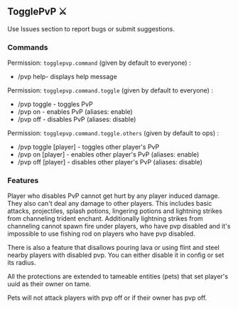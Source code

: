 <h2>TogglePvP ⚔</h2>

Use Issues section to report bugs or submit suggestions.

<h3>Commands</h3>
Permission: <code>togglepvp.command</code> (given by default to everyone) :
<ul>
<li>/pvp help- displays help message</li>
</ul>

Permission: <code>togglepvp.command.toggle</code> (given by default to everyone) :
<ul>
<li>/pvp toggle - toggles PvP</li>
<li>/pvp on - enables PvP (aliases: enable)</li>
<li>/pvp off - disables PvP (aliases: disable)</li>
</ul>

Permission: <code>togglepvp.command.toggle.others</code> (given by default to ops) :
<ul>
<li>/pvp toggle [player] - toggles other player's PvP</li>
<li>/pvp on [player] - enables other player's PvP (aliases: enable)</li>
<li>/pvp off [player] - disables other player's PvP (aliases: disable)</li>
</ul>

<h3>Features</h3>
Player who disables PvP cannot get hurt by any player induced damage.
They also can't deal any damage to other players. 
This includes basic attacks, projectiles, splash potions,
lingering potions and lightning strikes from channeling trident enchant.
Additionally lightning strikes from channeling cannot spawn fire under
players, who have pvp disabled and it's impossible to use
fishing rod on players who have pvp disabled.

There is also a feature that disallows pouring lava or using
flint and steel nearby players with disabled pvp. You can
either disable it in config or set its radius.

All the protections are extended to tameable entities (pets) that set player's uuid as their owner on tame.

Pets will not attack players with pvp off or if their owner has pvp off.




